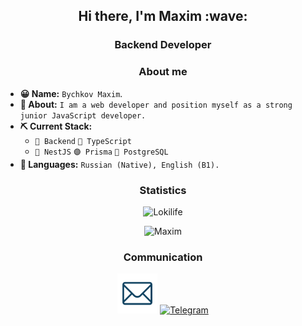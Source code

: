 <h2 align="center"> Hi there, I'm Maxim :wave:</h2>
<h3 align="center"> Backend Developer</h3>

<h3 align="center"> About me</h3>

- **😀 Name:** `Bychkov Maxim`.
- **🙍 About:** `I am a web developer and position myself as a strong junior JavaScript developer.`
- **⛏️ Current Stack:**
  - `🔴 Backend` `🔵 TypeScript`
  - `🔴 NestJS` `🟣 Prisma` `🔵 PostgreSQL`
- **💬 Languages:** `Russian (Native), English (B1).`

<h3 align="center"> Statistics</h3>
<p align="center"><img src="https://komarev.com/ghpvc/?username=Lokilife&style=flat-square&color=red" alt="Lokilife"/></p>
<p align="center"><img src="https://github-readme-stats.vercel.app/api?username=Lokilife&show_icons=true&theme=dracula" alt="Maxim"/></p>

<h3 align="center"> Communication</h3>

<p align="center">
<a href="mailto:lokilife0002@gmail.com"><img src="https://raw.githubusercontent.com/Lokilife/Lokilife/main/icons/mail.png" height="64" width="64" alt="Mail" /></a>
<a href="https://t.me/lokilife"><img src="https://cdn-icons-png.flaticon.com/512/2111/2111646.png" height="54" width="54" alt="Telegram" /></a>
</p>
